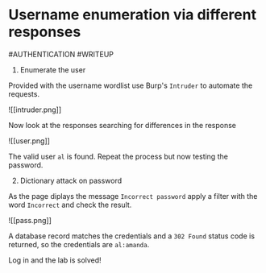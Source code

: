 # Username enumeration via different responses
#AUTHENTICATION 
#WRITEUP 

1. Enumerate the user

Provided with the username wordlist use Burp's `Intruder` to automate the requests.

![[intruder.png]]

Now look at the responses searching for differences in the response

![[user.png]]

The valid user `al` is found. Repeat the process but now testing the password.

2. Dictionary attack on password

As the page diplays the message `Incorrect password` apply a filter with the word `Incorrect` and check the result.

![[pass.png]]

A database record matches the credentials and a `302 Found` status code is returned, so the credentials are `al:amanda`.

Log in and the lab is solved!